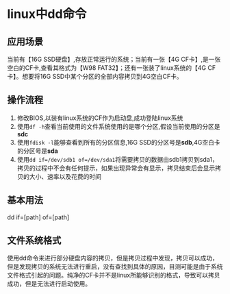 # linux中dd命令

## 应用场景
当前有【16G SSD硬盘】,存放正常运行的系统；当前有一张【4G CF卡】,是一张空白的CF卡,查看其格式为【W98 FAT32】；还有一张装了linux系统的【4G CF卡】。想要将16G SSD中某个分区的全部内容拷贝到4G空白CF卡。

## 操作流程
1. 修改BIOS,以装有linux系统的CF作为启动盘,成功登陆linux系统
2. 使用`df -h`查看当前使用的文件系统使用的是哪个分区,假设当前使用的分区是**sdc**
3. 使用`fdisk -l`能够查看到所有的分区信息,16G SSD的分区号是**sdb**,4G空白卡的分区号是**sda**
4. 使用`dd if=/dev/sdb1 of=/dev/sda1`将需要拷贝的数据由sdb1拷贝到sda1，拷贝的过程中不会有任何提示，如果出现异常会有显示，拷贝结束后会显示拷贝的大小、速率以及花费的时间


## 基本用法
dd if=[path] of=[path]


## 文件系统格式
使用dd命令来进行部分硬盘内容的拷贝，但是拷贝过程中发现，拷贝可以成功，但是发现拷贝的系统无法进行重启，没有查找到具体的原因，目测可能是由于系统文件格式引起的问题。纯净的CF卡并不是linux所能够识别的格式，导致可以拷贝成功，但是无法进行启动使用。